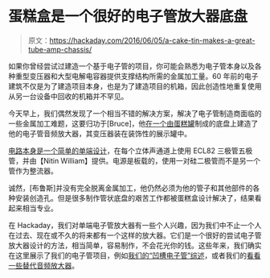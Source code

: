 # 蛋糕盒是一个很好的电子管放大器底盘

> 原文：<https://hackaday.com/2016/06/05/a-cake-tin-makes-a-great-tube-amp-chassis/>

如果你曾经尝试过建造一个基于电子管的项目，你可能会熟悉为电子管本身以及各种重型变压器和大型电解电容器提供支撑结构所需的金属加工量。60 年前的电子建筑不仅是为了建造项目本身，也是为了建造项目的机箱，因此创造性地重复使用从另一台设备中回收的机箱并不罕见。

今天早上，我们偶然发现了一个相当不错的解决方案，解决了电子管制造商面临的一些金属加工难题，这要归功于[Bruce]，他[在一个由蛋糕罐](http://bruceinjapan.blogspot.co.uk/2012/04/ecl82-tube-amp.html)制成的底盘上建造了他的电子管音频放大器，其变压器装在装饰性的展示罐中。

[电路本身是一个简单的单端设计](http://nmwilliam.tripod.com/ecl82.html)，在每个立体声通道上使用 ECL82 三极管五极管，并由【Nitin William】提供。电源是板载的，使用一对硅二极管而不是另一个管作为整流器。

诚然，[布鲁斯]并没有完全脱离金属加工，他仍然必须为他的管子和其他部件的各种安装创造孔。但是很多制作管状底盘的艰苦工作都被蛋糕盒设计解决了，结果看起来相当专业。

在 Hackaday，我们对单端电子管放大器有一些个人兴趣，因为我们中不止一个人在过去、现在或不久的将来都有一个这样的放大器。它们是一个很好的尝试电子管放大器设计的方法，相当简单，容易制作，不会花光你的钱。这些年来，我们确实在这里展示了我们的电子管项目，例如[我们的“凹槽电子管”综述](http://hackaday.com/2014/11/21/hacklet-23-the-groove-tube/)，或者我们的[看看一些替代音频放大器](http://hackaday.com/2015/11/21/hacklet-85-alternative-audio-amplifiers/)。